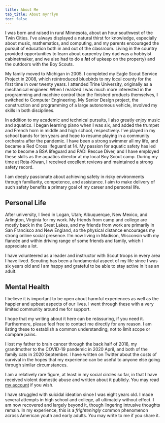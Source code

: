 ```yaml
---
title: About Me
tab_title: About myrrlyn
toc: false
---
```


I was born and raised in rural Minnesota, about an hour southwest of the Twin
Cities. I’ve always displayed a natural thirst for knowledge, especially about
music, mathematics, and computing, and my parents encouraged the pursuit of
education both in and out of the classroom. Living in the country provided
opportunities to learn about carpentry (my dad was a hobbyist cabinetmaker, and
we also had to do a ***lot*** of upkeep on the property) and the outdoors with
the Boy Scouts.

My family moved to Michigan in 2005. I completed my Eagle Scout Service Project
in 2008, which reïntroduced bluebirds to my local county for the first time in
over twenty years. I attended Trine University, originally as a mechanical
engineer. When I realized I was much more interested in the programming and
machine control than the finished products themselves, I switched to Computer
Engineering. My Senior Design project, the construction and programming of a
large autonomous vehicle, involved my skills in both disciplines.

In addition to my academic and technical pursuits, I also greatly enjoy music
and aquatics. I began learning piano when I was six, and added the trumpet and
French horn in middle and high school, respectively. I’ve played in my school
bands for ten years and hope to resume playing in a community orchestra after
the pandemic. I have been a strong swimmer all my life, and became a Red Cross
lifeguard at 14. My passion for aquatic safety has led me to become a BSA
lifeguard and PADI Rescue Diver, and I have employed these skills as the
aquatics director at my local Boy Scout camp. During my time at Rota-Kiwan, I
received excellent reviews and maintained a strong safety record.

I am deeply passionate about achieving safety in risky environments through
familiarity, competence, and assistance. I aim to make delivery of such safety
benefits a primary goal of my career and personal life.

## Personal Life

After university, I lived in Logan, Utah; Albuquerque, New Mexico, and
Arlington, Virginia for my work. My friends from camp and college are mostly
back in the Great Lakes, and my friends from work are primarily in San Francisco
and New England, so the physical distance encourages my strong online social
presence. I’m now living in Madison, Wisconsin with my fiancée and within
driving range of some friends and family, which I appreciate a lot.

I have volunteered as a leader and instructor with Scout troops in every area
I have lived. Scouting has been a fundamental aspect of my life since I was six
years old and I am happy and grateful to be able to stay active in it as an
adult.

## Mental Health

I believe it is important to be open about harmful experiences as well as the
happier and upbeat aspects of our lives. I went through these with a very
limited community around me for support.

I hope that my writing about it here can be reässuring, if you need it.
Furthermore, please feel free to contact me directly for any reason. I am
listing these to establish a common understanding, not to limit scope or compare
pains.

I lost my father to brain cancer through the back half of 2018, my grandmother
to the COVID-19 pandemic in 2020 April, and both of the family cats in 2020
September. I have written on Twitter about the costs of survival in the hopes
that my experience can be useful to anyone else going through similar
circumstances.

I am a relatively rare figure, at least in my social circles so far, in that I
have received violent domestic abuse and written about it publicly. You may read
[my account][dv] if you wish.

I have struggled with suicidal ideation since I was eight years old. I made
several attempts in high school and college, all ultimately without effect. I am
now recovered and largely beyond it, though lingering intrusive thoughts remain.
In my experience, this is a *frighteningly* common phenomenon across American
youth and early adults. You may write to me if you share it.

[dv]: /blog/misc/dv
